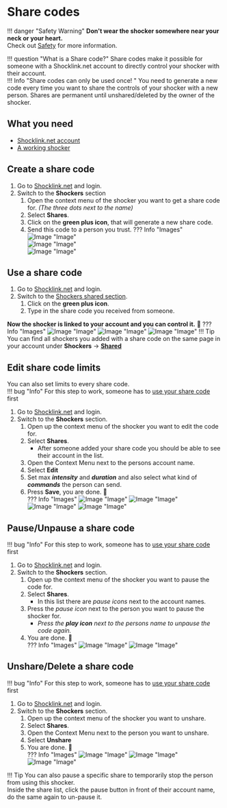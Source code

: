 # Share codes

!!! danger "Safety Warning"
    **Don't wear the shocker somewhere near your neck or your heart.**  
    Check out [Safety](../safety/safety-rules.md) for more information.

!!! question "What is a Share code?"
    Share codes make it possible for someone with a Shocklink.net account to directly control your shocker with their account.  
!!! Info "Share codes can only be used once! "
    You need to generate a new code every time you want to share the controls of your shocker with a new person.
    Shares are permanent until unshared/deleted by the owner of the shocker.  

## What you need

- [Shocklink.net account](https://shocklink.net/)
- [A working shocker](openshock-first-setup.md)

## Create a share code

1. Go to [Shocklink.net](https://shocklink.net/) and login.
2. Switch to the **Shockers** section
    1. Open the context menu of the shocker you want to get a share code for. *(The three dots next to the name)*
    2. Select **Shares**.
    3. Click on the **green plus icon**, that will generate a new share code.
    4. Send this code to a person you trust.
    ??? Info "Images"
        ![Image "Image"](../static/guides/how-to-sharecodes/ShareCode_ContextMenuShocker.png)  
        ![Image "Image"](../static/guides/how-to-sharecodes/ShareCode_CreateCode.png)  
        ![Image "Image"](../static/guides/how-to-sharecodes/ShareCode_FindCode.png)  

## Use a share code

1. Go to [Shocklink.net](https://shocklink.net/) and login.
2. Switch to the [Shockers shared section](https://shocklink.net/#/dashboard/shockers/shared).
    1. Click on the **green plus icon**.
    2. Type in the share code you received from someone.  

**Now the shocker is linked to your account and you can control it.** 🎉
??? Info "Images"
    ![Image "Image"](../static/guides/how-to-sharecodes/ShareCode_FindAddCode.png)
    ![Image "Image"](../static/guides/how-to-sharecodes/ShareCode_AddCode.png)
    ![Image "Image"](../static/guides/how-to-sharecodes/ShareCode_Added.png)
!!! Tip
    You can find all shockers you added with a share code on the same page in your account under **Shockers** -> [**Shared**](https://shocklink.net/#/dashboard/shockers/shared)

## Edit share code limits

You can also set limits to every share code.  
!!! bug "Info"
    For this step to work, someone has to [use your share code](#use-a-share-code) first

1. Go to [Shocklink.net](https://shocklink.net/) and login.
2. Switch to the **Shockers** section.
    1. Open up the context menu of the shocker you want to edit the code for.
    2. Select **Shares**.
        - After someone added your share code you should be able to see their account in the list.
    3. Open the Context Menu next to the persons account name.
    4. Select **Edit**
    5. Set max ***intensity*** and ***duration*** and also select what kind of ***commands*** the person can send.  
    6. Press **Save**, you are done. 🎉  
    ??? Info "Images"
        ![Image "Image"](../static/guides/how-to-sharecodes/ShareCode_ContextMenuShocker.png)
        ![Image "Image"](../static/guides/how-to-sharecodes/ShareCode_LinkedList.png)
        ![Image "Image"](../static/guides/how-to-sharecodes/ShareCode_SharedContextMneu.png)
        ![Image "Image"](../static/guides/how-to-sharecodes/ShareCode_EditLimit.png)

## Pause/Unpause a share code

!!! bug "Info"
    For this step to work, someone has to [use your share code](#use-a-share-code) first

1. Go to [Shocklink.net](https://shocklink.net/) and login.
2. Switch to the **Shockers** section.
    1. Open up the context menu of the shocker you want to pause the code for.
    2. Select **Shares**.
        - In this list there are *pause icons* next to the account names.
    3. Press the *pause icon* next to the person you want to pause the shocker for.
        - *Press the **play icon** next to the persons name to unpause the code again.*
    4. You are done. 🎉  
    ??? Info "Images"
        ![Image "Image"](../static/guides/how-to-sharecodes/ShareCode_ContextMenuShocker.png)
        ![Image "Image"](../static/guides/how-to-sharecodes/ShareCode_LinkedList.png)

## Unshare/Delete a share code

!!! bug "Info"
    For this step to work, someone has to [use your share code](#use-a-share-code) first

1. Go to [Shocklink.net](https://shocklink.net/) and login.
2. Switch to the **Shockers** section.
    1. Open up the context menu of the shocker you want to unshare.
    2. Select **Shares**.
    3. Open the Context Menu next to the person you want to unshare.
    4. Select **Unshare**
    5. You are done. 🎉  
    ??? Info "Images"
        ![Image "Image"](../static/guides/how-to-sharecodes/ShareCode_ContextMenuShocker.png)
        ![Image "Image"](../static/guides/how-to-sharecodes/ShareCode_LinkedList.png)
        ![Image "Image"](../static/guides/how-to-sharecodes/ShareCode_SharedContextMneu.png)

!!! Tip
    You can also pause a specific share to temporarily stop the person from using this shocker.  
    Inside the share list, click the pause button in front of their account name, do the same again to un-pause it.  
  